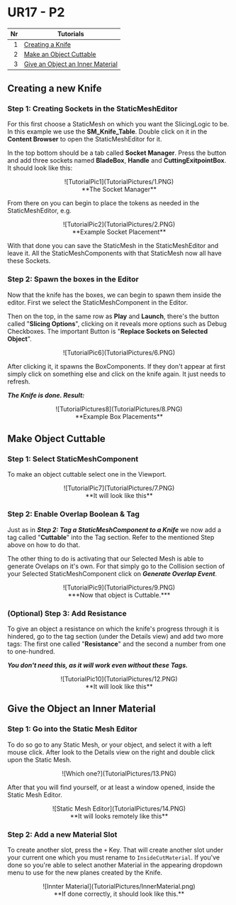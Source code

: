 # UR17 - P2

| Nr | Tutorials |
|----:|--------|
|1| [Creating a Knife](#creating-a-new-knife) |
|2| [Make an Object Cuttable](#make-object-cuttable) |
|3| [Give an Object an Inner Material](#give-the-object-an-inner-material)|

## Creating a new Knife

### Step 1: Creating Sockets in the StaticMeshEditor

For this first choose a StaticMesh on which you want the SlicingLogic to be.
In this example we use the **SM_Knife_Table**. Double click on it in the
**Content Browser** to open the StaticMeshEditor for it.

In the top bottom should be a tab called **Socket Manager**. Press the button
and add three sockets named **BladeBox**, **Handle** and **CuttingExitpointBox**.
It should look like this:

<center>![TutorialPic1](TutorialPictures/1.PNG)</center>
<center>**The Socket Manager**</center>

From there on you can begin to place the tokens as needed in the StaticMeshEditor, e.g.

<center>![TutorialPic2](TutorialPictures/2.PNG)</center>
<center>**Example Socket Placement**</center>

With that done you can save the StaticMesh in the StaticMeshEditor and leave it.
All the StaticMeshComponents with that StaticMesh now all have these Sockets.

### Step 2: Spawn the boxes in the Editor

Now that the knife has the boxes, we can begin to spawn them inside the editor.
First we select the StaticMeshComponent in the Editor.

Then on the top, in the same row as **Play** and **Launch**, there's the button
called "**Slicing Options**", clicking on it reveals more options such as Debug
Checkboxes. The important Button is "**Replace Sockets on Selected Object**".

<center>![TutorialPic6](TutorialPictures/6.PNG)</center>

After clicking it, it spawns the BoxComponents. If they don't appear at first
simply click on something else and click on the knife again. It just needs
to refresh.

***The Knife is done. Result:***

<center>![TutorialPictures8](TutorialPictures/8.PNG)</center>
<center>**Example Box Placements**</center>

## Make Object Cuttable

### Step 1: Select StaticMeshComponent

To make an object cuttable select one in the Viewport.

<center>![TutorialPic7](TutorialPictures/7.PNG)</center>
<center>**It will look like this**</center>

### Step 2: Enable Overlap Boolean & Tag

Just as in ***Step 2: Tag a StaticMeshComponent to a Knife*** we now add a
tag called "**Cuttable**" into the Tag section. Refer to the mentioned Step
above on how to do that.

The other thing to do is activating that our Selected Mesh is able to generate
Ovelaps on it's own. For that simply go to the Collision section of your Selected
StaticMeshComponent click on ***Generate Overlap Event***.

<center>![TutorialPic9](TutorialPictures/9.PNG)</center>

<center>***Now that object is Cuttable.***</center>

### (Optional) Step 3: Add Resistance
To give an object a resistance on which the knife's progress through it is hindered, go to the tag section (under the Details view) and add two more tags: The first one called "**Resistance**" and the second a number from one to one-hundred.  

***You don't need this, as it will work even without these Tags.***  

<center>![TutorialPic10](TutorialPictures/12.PNG)</center>
<center>**It will look like this**</center>

## Give the Object an Inner Material

### Step 1: Go into the Static Mesh Editor
To do so go to any Static Mesh, or your object, and select it with a left mouse click. After look to the Details view on the right and double click upon the Static Mesh.

<center>![Which one?](TutorialPictures/13.PNG)</center>  

After that you will find yourself, or at least a window opened, inside the Static Mesh Editor.

<center>![Static Mesh Editor](TutorialPictures/14.PNG)</center>
<center>**It will looks remotely like this**</center>

### Step 2: Add a new Material Slot

To create another slot, press the `+` Key. That will create another slot under your current one which you must rename to `InsideCutMaterial`. If you've done so you're able to select another Material in the appearing dropdown menu to use for the new planes created by the Knife.

<center>![Innter Material](TutorialPictures/InnerMaterial.png)</center>
<center>**If done correctly, it should look like this.**</center>
